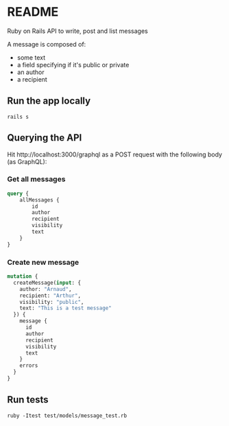 # README

Ruby on Rails API to write, post and list messages

A message is composed of:
- some text
- a field specifying if it's public or private
- an author
- a recipient

## Run the app locally
`rails s`

## Querying the API
Hit http://localhost:3000/graphql as a POST request with the following body (as GraphQL):

### Get all messages
```graphql
query {
    allMessages {
        id
        author
        recipient
        visibility
        text
    }
}
```

### Create new message
```graphql
mutation {
  createMessage(input: {
    author: "Arnaud",
    recipient: "Arthur",
    visibility: "public",
    text: "This is a test message"
  }) {
    message {
      id
      author
      recipient
      visibility
      text
    }
    errors
  }
}
```

## Run tests
```ruby -Itest test/models/message_test.rb```
